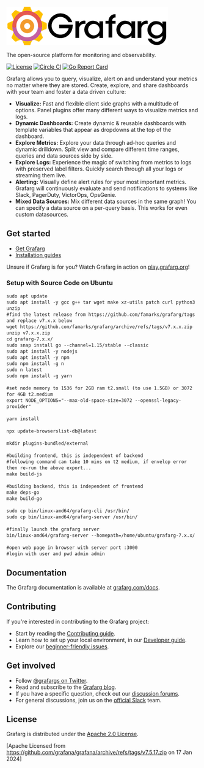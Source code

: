 ![Grafarg](docs/logo-horizontal.png)

The open-source platform for monitoring and observability.

[![License](https://img.shields.io/github/license/grafarg/grafarg)](LICENSE)
[![Circle CI](https://img.shields.io/circleci/build/gh/grafarg/grafarg)](https://circleci.com/gh/grafarg/grafarg)
[![Go Report Card](https://goreportcard.com/badge/github.com/famarks/grafarg)](https://goreportcard.com/report/github.com/famarks/grafarg)

Grafarg allows you to query, visualize, alert on and understand your metrics no matter where they are stored. Create, explore, and share dashboards with your team and foster a data driven culture:

- **Visualize:** Fast and flexible client side graphs with a multitude of options. Panel plugins offer many different ways to visualize metrics and logs.
- **Dynamic Dashboards:** Create dynamic & reusable dashboards with template variables that appear as dropdowns at the top of the dashboard.
- **Explore Metrics:** Explore your data through ad-hoc queries and dynamic drilldown. Split view and compare different time ranges, queries and data sources side by side.
- **Explore Logs:** Experience the magic of switching from metrics to logs with preserved label filters. Quickly search through all your logs or streaming them live.
- **Alerting:** Visually define alert rules for your most important metrics. Grafarg will continuously evaluate and send notifications to systems like Slack, PagerDuty, VictorOps, OpsGenie.
- **Mixed Data Sources:** Mix different data sources in the same graph! You can specify a data source on a per-query basis. This works for even custom datasources.

## Get started

- [Get Grafarg](https://grafarg.com/get)
- [Installation guides](http://docs.grafarg.org/installation/)

Unsure if Grafarg is for you? Watch Grafarg in action on [play.grafarg.org](https://play.grafarg.org/)!

### Setup with Source Code on Ubuntu

```
sudo apt update
sudo apt install -y gcc g++ tar wget make xz-utils patch curl python3 unzip
#find the latest release from https://github.com/famarks/grafarg/tags and replace v7.x.x below
wget https://github.com/famarks/grafarg/archive/refs/tags/v7.x.x.zip 
unzip v7.x.x.zip
cd grafarg-7.x.x/
sudo snap install go --channel=1.15/stable --classic
sudo apt install -y nodejs
sudo apt install -y npm
sudo npm install -g n
sudo n latest
sudo npm install -g yarn

#set node memory to 1536 for 2GB ram t2.small (to use 1.5GB) or 3072 for 4GB t2.medium
export NODE_OPTIONS="--max-old-space-size=3072 --openssl-legacy-provider"
	
yarn install

npx update-browserslist-db@latest

mkdir plugins-bundled/external

#building frontend, this is independent of backend
#following command can take 10 mins on t2 medium, if envelop error then re-run the above export...
make build-js

#building backend, this is independent of frontend
make deps-go
make build-go

sudo cp bin/linux-amd64/grafarg-cli /usr/bin/
sudo cp bin/linux-amd64/grafarg-server /usr/bin/

#finally launch the grafarg server
bin/linux-amd64/grafarg-server --homepath=/home/ubuntu/grafarg-7.x.x/

#open web page in browser with server port :3000
#login with user and pwd admin admin
```

## Documentation

The Grafarg documentation is available at [grafarg.com/docs](https://grafarg.com/docs/).

## Contributing

If you're interested in contributing to the Grafarg project:

- Start by reading the [Contributing guide](/CONTRIBUTING.md).
- Learn how to set up your local environment, in our [Developer guide](/contribute/developer-guide.md).
- Explore our [beginner-friendly issues](https://github.com/famarks/grafarg/issues?q=is%3Aopen+is%3Aissue+label%3A%22beginner+friendly%22).

## Get involved

- Follow [@grafargs on Twitter](https://twitter.com/grafargs/).
- Read and subscribe to the [Grafarg blog](https://grafarg.com/blog/).
- If you have a specific question, check out our [discussion forums](https://community.grafarg.com/).
- For general discussions, join us on the [official Slack](http://slack.raintank.io/) team.

## License

Grafarg is distributed under the [Apache 2.0 License](https://github.com/famarks/grafarg/blob/master/LICENSE).

[Apache Licensed from https://github.com/grafana/grafana/archive/refs/tags/v7.5.17.zip on 17 Jan 2024]
